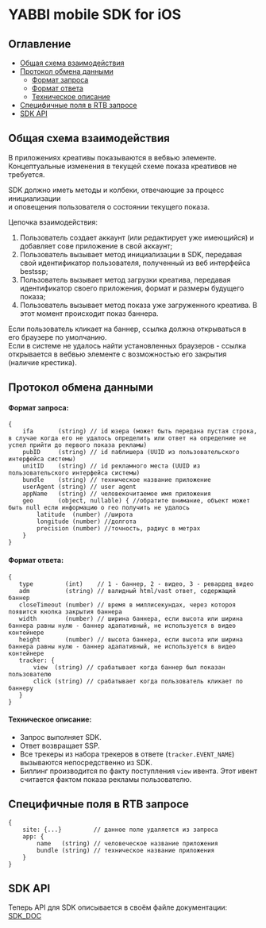 # YABBI mobile SDK for iOS

## Оглавление

* [Общая схема взаимодействия](#общая-схема-взаимодействия)
* [Протокол обмена данными](#протокол-обмена-данными)
  * [Формат запроса](#формат-запроса)
  * [Формат ответа](#формат-ответа)
  * [Техническое описание](#техническое-описание)
* [Специфичные поля в RTB запросе](#специфичные-поля-в-rtb-запросе)
* [SDK API](#sdk-api)

## Общая схема взаимодействия

В приложениях креативы показываются в вебвью элементе.  
Концептуальные изменения в текущей схеме показа креативов не требуется.

SDK должно иметь методы и колбеки, отвечающие за процесс инициализации  
и оповещения пользователя о состоянии текущего показа.

Цепочка взаимодействия:
1. Пользователь создает аккаунт (или редактирует уже имеющийся) и добавляет сове приложение в свой аккаунт;
2. Пользователь вызывает метод инициализации в SDK, передавая свой идентификатор пользователя, полученный из веб интерфейса bestssp;
3. Пользователь вызывает метод загрузки креатива, передавая идентификатор своего приложения, формат и размеры будущего показа;
4. Пользователь вызывает метод показа уже загруженного креатива. В этот момент происходит показ баннера.


Если пользователь кликает на баннер, ссылка должна открываться в его браузере по умолчанию.  
Если в системе не удалось найти установленных браузеров - ссылка открывается в вебвью элементе с возможностью его закрытия (наличие крестика).

## Протокол обмена данными

#### Формат запроса:

```
{
    ifa       (string) // id юзера (может быть передана пустая строка, в случае когда его не удалось определить или ответ на определние не успел прийти до первого показа рекламы)
    pubID     (string) // id паблишера (UUID из пользовательского интерфейса системы)
    unitID    (string) // id рекламного места (UUID из пользовательского интерфейса системы)
    bundle    (string) // техническое название приложение
    userAgent (string) // user agent
    appName   (string) // человекочитаемое имя приложения
    geo       (object, nullable) { //обратите внимание, объект может быть null если информацию о гео получить не удалось
        latitude  (number) //широта
        longitude (number) //долгота
        precision (number) //точность, радиус в метрах
    }
}
```

#### Формат ответа:

```
{
   type         (int)    // 1 - баннер, 2 - видео, 3 - ревардед видео
   adm          (string) // валидный html/vast ответ, содержащий баннер
   closeTimeout (number) // время в миллисекундах, через котороя появится кнопка закрытия баннера
   width        (number) // ширина баннера, если высота или ширина баннера равны нулю - баннер адапативный, не используется в видео контейнере
   height       (number) // высота баннера, если высота или ширина баннера равны нулю - баннер адапативный, не используется в видео контейнере
   tracker: {
       view  (string) // срабатывает когда баннер был показан пользователю
       click (string) // срабатывает когда пользователь кликает по баннеру
   }
}
```

#### Техническое описание:

* Запрос выполняет SDK.  
* Ответ возвращает SSP.
* Все трекеры из набора трекеров в ответе (`tracker.EVENT_NAME`) вызываются непосредственно из SDK.
* Биллинг производится по факту поступления `view` ивента. Этот ивент считается фактом показа рекламы пользователю.

## Специфичные поля в RTB запросе

```
{
    site: {...}         // данное поле удаляется из запроса
    app: {
        name   (string) // человеческое название приложения
        bundle (string) // техническое название приложения
    }
}
```

## SDK API

Теперь API для SDK описывается в своём файле документации: [SDK_DOC](./documentation/SDK_DOC.MD)
